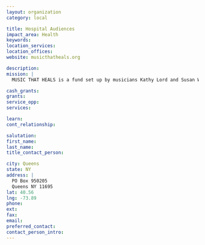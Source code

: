 ```yaml
---
layout: organization
category: local

title: Hospital Audiences
impact_area: Health
keywords: 
location_services: 
location_offices: 
website: musicthatheals.org

description: 
mission: |
  MUSIC THAT HEALS is a fund set up by musicians Kathy Lord and Susan Weber in collaboration with Hospital Audiences Inc. (HAI), an organization that provides health and wellness through the arts.  First and foremost, MUSIC THAT HEALS provides musical entertainment to seriously ill children and adults.

cash_grants: 
grants: 
service_opp: 
services: 

learn: 
cont_relationship: 

salutation: 
first_name: 
last_name: 
title_contact_person: 

city: Queens
state: NY
address: |
  PO Box 950205    
  Queens NY 11695
lat: 40.56
lng: -73.89
phone: 
ext: 
fax: 
email: 
preferred_contact: 
contact_person_intro: 
---
```

